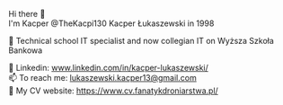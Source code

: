 Hi there 👋<br>
I'm Kacper @TheKacpi130 Kacper Łukaszewski in 1998

🌱 Technical school IT specialist and now collegian IT on Wyższa Szkoła Bankowa

👀 Linkedin: www.linkedin.com/in/kacper-lukaszewski/
<br>
📫 To reach me: lukaszewski.kacper13@gmail.com
<br>
📰 My CV website: https://www.cv.fanatykdroniarstwa.pl/

<!---
TheKacpi130/TheKacpi130 is a ✨ special ✨ repository because its `README.md` (this file) appears on your GitHub profile.
You can click the Preview link to take a look at your changes.
--->
